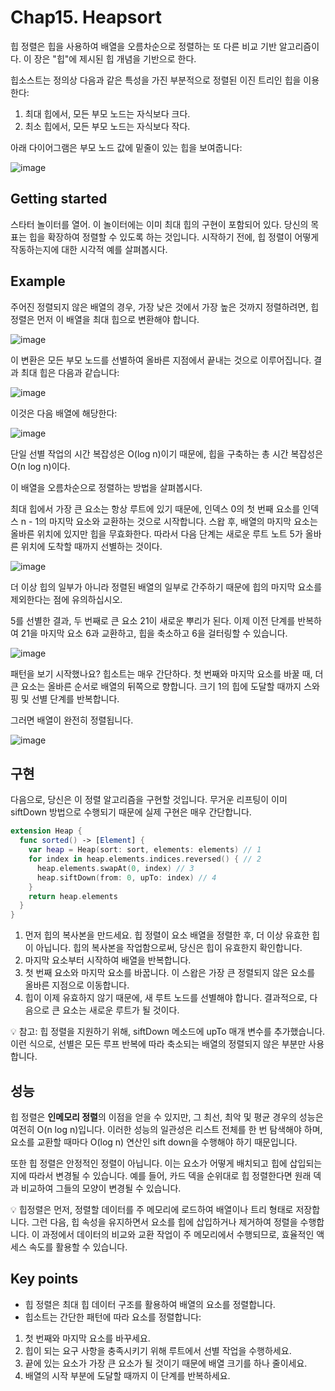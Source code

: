 # Chap15. Heapsort

힙 정렬은 힙을 사용하여 배열을 오름차순으로 정렬하는 또 다른 비교 기반 알고리즘이다. 이 장은 "힙"에 제시된 힙 개념을 기반으로 한다.

힙소스트는 정의상 다음과 같은 특성을 가진 부분적으로 정렬된 이진 트리인 힙을 이용한다:

1. 최대 힙에서, 모든 부모 노드는 자식보다 크다.
2. 최소 힙에서, 모든 부모 노드는 자식보다 작다.

아래 다이어그램은 부모 노드 값에 밑줄이 있는 힙을 보여줍니다:

![image](https://github.com/Swift-AlgorithmStudy/GaBoJaGo/assets/100195563/51eb2cc4-33f3-4fa4-9149-714c2bd5558f)

## Getting started

스타터 놀이터를 열어. 이 놀이터에는 이미 최대 힙의 구현이 포함되어 있다. 당신의 목표는 힙을 확장하여 정렬할 수 있도록 하는 것입니다. 시작하기 전에, 힙 정렬이 어떻게 작동하는지에 대한 시각적 예를 살펴봅시다.

## Example

주어진 정렬되지 않은 배열의 경우, 가장 낮은 것에서 가장 높은 것까지 정렬하려면, 힙 정렬은 먼저 이 배열을 최대 힙으로 변환해야 합니다.

![image](https://github.com/Swift-AlgorithmStudy/GaBoJaGo/assets/100195563/31fce7f9-879e-4d35-9829-bed86c2d0813)

이 변환은 모든 부모 노드를 선별하여 올바른 지점에서 끝내는 것으로 이루어집니다. 결과 최대 힙은 다음과 같습니다:

![image](https://github.com/Swift-AlgorithmStudy/GaBoJaGo/assets/100195563/2a848784-339f-4569-91b4-20dfdf496c3a)

이것은 다음 배열에 해당한다:

![image](https://github.com/Swift-AlgorithmStudy/GaBoJaGo/assets/100195563/efee2812-32cd-4515-9e0b-e2ef70793712)

단일 선별 작업의 시간 복잡성은 O(log n)이기 때문에, 힙을 구축하는 총 시간 복잡성은 O(n log n)이다.

이 배열을 오름차순으로 정렬하는 방법을 살펴봅시다.

최대 힙에서 가장 큰 요소는 항상 루트에 있기 때문에, 인덱스 0의 첫 번째 요소를 인덱스 n - 1의 마지막 요소와 교환하는 것으로 시작합니다. 스왑 후, 배열의 마지막 요소는 올바른 위치에 있지만 힙을 무효화한다. 따라서 다음 단계는 새로운 루트 노트 5가 올바른 위치에 도착할 때까지 선별하는 것이다.

![image](https://github.com/Swift-AlgorithmStudy/GaBoJaGo/assets/100195563/ce3fbb65-3a8b-472c-bb4e-2fc776738917)

더 이상 힙의 일부가 아니라 정렬된 배열의 일부로 간주하기 때문에 힙의 마지막 요소를 제외한다는 점에 유의하십시오.

5를 선별한 결과, 두 번째로 큰 요소 21이 새로운 뿌리가 된다. 이제 이전 단계를 반복하여 21을 마지막 요소 6과 교환하고, 힙을 축소하고 6을 걸터링할 수 있습니다.

![image](https://github.com/Swift-AlgorithmStudy/GaBoJaGo/assets/100195563/1b749f89-e129-4a7f-997a-19b7fe09980b)

패턴을 보기 시작했나요? 힙소트는 매우 간단하다. 첫 번째와 마지막 요소를 바꿀 때, 더 큰 요소는 올바른 순서로 배열의 뒤쪽으로 향합니다. 크기 1의 힙에 도달할 때까지 스와핑 및 선별 단계를 반복합니다.

그러면 배열이 완전히 정렬됩니다.

![image](https://github.com/Swift-AlgorithmStudy/GaBoJaGo/assets/100195563/67d6ed61-8e94-4c60-88ae-84551ff1cab5)

## 구현

다음으로, 당신은 이 정렬 알고리즘을 구현할 것입니다. 무거운 리프팅이 이미 siftDown 방법으로 수행되기 때문에 실제 구현은 매우 간단합니다.

```swift
extension Heap {
  func sorted() -> [Element] {
    var heap = Heap(sort: sort, elements: elements) // 1
    for index in heap.elements.indices.reversed() { // 2
      heap.elements.swapAt(0, index) // 3
      heap.siftDown(from: 0, upTo: index) // 4
    }
    return heap.elements
  }
}
```

1. 먼저 힙의 복사본을 만드세요. 힙 정렬이 요소 배열을 정렬한 후, 더 이상 유효한 힙이 아닙니다. 힙의 복사본을 작업함으로써, 당신은 힙이 유효한지 확인합니다.
2. 마지막 요소부터 시작하여 배열을 반복합니다.
3. 첫 번째 요소와 마지막 요소를 바꿉니다. 이 스왑은 가장 큰 정렬되지 않은 요소를 올바른 지점으로 이동합니다.
4. 힙이 이제 유효하지 않기 때문에, 새 루트 노드를 선별해야 합니다. 결과적으로, 다음으로 큰 요소는 새로운 루트가 될 것이다.

<aside>
💡 참고: 힙 정렬을 지원하기 위해, siftDown 메소드에 upTo 매개 변수를 추가했습니다. 이런 식으로, 선별은 모든 루프 반복에 따라 축소되는 배열의 정렬되지 않은 부분만 사용합니다.

</aside>

## 성능

힙 정렬은 **인메모리 정렬**의 이점을 얻을 수 있지만, 그 최선, 최악 및 평균 경우의 성능은 여전히 O(n log n)입니다. 이러한 성능의 일관성은 리스트 전체를 한 번 탐색해야 하며, 요소를 교환할 때마다 O(log n) 연산인 sift down을 수행해야 하기 때문입니다.

또한 힙 정렬은 안정적인 정렬이 아닙니다. 이는 요소가 어떻게 배치되고 힙에 삽입되는지에 따라서 변경될 수 있습니다. 예를 들어, 카드 덱을 순위대로 힙 정렬한다면 원래 덱과 비교하여 그들의 모양이 변경될 수 있습니다.

<aside>
💡 힙정렬은 먼저, 정렬할 데이터를 주 메모리에 로드하여 배열이나 트리 형태로 저장합니다. 그런 다음, 힙 속성을 유지하면서 요소를 힙에 삽입하거나 제거하여 정렬을 수행합니다. 이 과정에서 데이터의 비교와 교환 작업이 주 메모리에서 수행되므로, 효율적인 액세스 속도를 활용할 수 있습니다.

</aside>

## Key points

- 힙 정렬은 최대 힙 데이터 구조를 활용하여 배열의 요소를 정렬합니다.
- 힙소트는 간단한 패턴에 따라 요소를 정렬합니다:
1. 첫 번째와 마지막 요소를 바꾸세요.
2. 힙이 되는 요구 사항을 충족시키기 위해 루트에서 선별 작업을 수행하세요.
3. 끝에 있는 요소가 가장 큰 요소가 될 것이기 때문에 배열 크기를 하나 줄이세요.
4. 배열의 시작 부분에 도달할 때까지 이 단계를 반복하세요.
